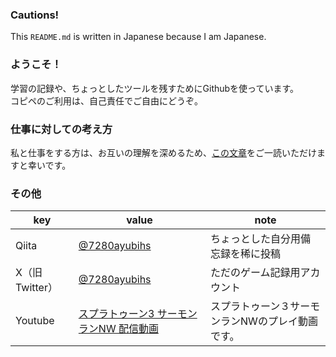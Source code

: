 ### **Cautions!**
This `README.md` is written in Japanese because I am Japanese.

### ようこそ！
学習の記録や、ちょっとしたツールを残すためにGithubを使っています。<br>
コピペのご利用は、自己責任でご自由にどうぞ。

### 仕事に対しての考え方
私と仕事をする方は、お互いの理解を深めるため、[この文章](https://github.com/7280ayubihs/7280ayubihs/blob/main/detail/MYTHOUGHTS.md)をご一読いただけますと幸いです。

<!--
### Youtube Playlist
|link|note|
|----|----|
|[サーモンランNW クマフェス ライブ配信アーカイブ](https://www.youtube.com/playlist?list=PLEefuiF-8JvEzpdyDTeNBzfQgrki3dRo-)|スプラトゥーン３ビッグランのライブ配信アーカイブです。<br>実況はしてません。|
|[サーモンランNW ビッグラン ライブ配信アーカイブ](https://www.youtube.com/playlist?list=PLEefuiF-8JvH1XidG2ypsB5bEW2LnLlUN)|スプラトゥーン３ビッグランのライブ配信アーカイブです。<br>実況はしてません。|
-->

### その他
|key|value|note|
|---|---|---|
|Qiita|[@7280ayubihs](https://qiita.com/7280ayubihs)|ちょっとした自分用備忘録を稀に投稿|
|X（旧Twitter）|[@7280ayubihs](https://twitter.com/7280ayubihs)|ただのゲーム記録用アカウント|
|Youtube|[スプラトゥーン3 サーモンランNW 配信動画](https://youtube.com/playlist?list=PLEefuiF-8JvHPtEWce3MNUvBPKr_OU3KB&si=w9BPY2AwiVXL3tcB)|スプラトゥーン３サーモンランNWのプレイ動画です。|

<!--
**7280ayubihs/7280ayubihs** is a ✨ _special_ ✨ repository because its `README.md` (this file) appears on your GitHub profile.

Here are some ideas to get you started:

- 🔭 I’m currently working on ...
- 🌱 I’m currently learning ...
- 👯 I’m looking to collaborate on ...
- 🤔 I’m looking for help with ...
- 💬 Ask me about ...
- 📫 How to reach me: ...
- 😄 Pronouns: ...
- ⚡ Fun fact: ...
-->
